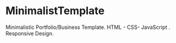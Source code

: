 # MinimalistTemplate
Minimalistic Portfolio/Business Template.  HTML - CSS- JavaScript .  Responsive Design.
